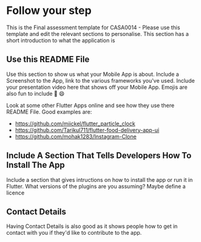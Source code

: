 # Follow your step 

This is the Final assessment template for CASA0014 - Please use this template and edit the relevant sections to personalise.
This section has a short introduction to what the application is

## Use this README File 

Use this section to show us what your Mobile App is about.   Include a Screenshot to the App, link to the various frameworks you've used. Include your presentation video here that shows off your Mobile App.   Emojis are also fun to include 📱 😄

Look at some other Flutter Apps online and see how they use there README File.  Good examples are:

- https://github.com/miickel/flutter_particle_clock
- https://github.com/Tarikul711/flutter-food-delivery-app-ui    
- https://github.com/mohak1283/Instagram-Clone


## Include A Section That Tells Developers How To Install The App

Include a section that gives intructions on how to install the app or run it in Flutter.  What versions of the plugins are you assuming?  Maybe define a licence

##  Contact Details

Having Contact Details is also good as it shows people how to get in contact with you if they'd like to contribute to the app. 
